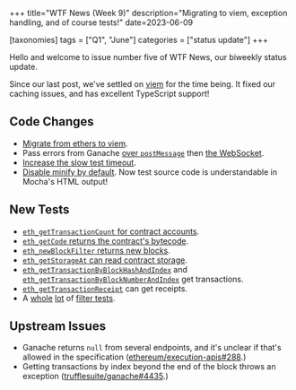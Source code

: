 +++
title="WTF News (Week 9)"
description="Migrating to viem, exception handling, and of course tests!"
date=2023-06-09

[taxonomies]
tags = ["Q1", "June"]
categories = ["status update"]
+++

Hello and welcome to issue number five of WTF News, our biweekly status update.

Since our last post, we've settled on [viem] for the time being. It fixed our
caching issues, and has excellent TypeScript support!

## Code Changes

 * [Migrate from ethers to viem][migrate].
 * Pass errors from Ganache [over `postMessage`][postMessage] then
   [the WebSocket][WebSocket].
 * [Increase the slow test timeout][slow].
 * [Disable minify by default][tx-hash]. Now test source code is understandable
   in Mocha's HTML output!

## New Tests

 * [`eth_getTransactionCount` for contract accounts][count].
 * [`eth_getCode` returns the contract's bytecode][code].
 * [`eth_newBlockFilter` returns new blocks][slow].
 * [`eth_getStorageAt` can read contract storage][storage].
 * [`eth_getTransactionByBlockHashAndIndex`][tx-hash] and
   [`eth_getTransactionByBlockNumberAndIndex`][tx-num] get transactions.
 * [`eth_getTransactionReceipt`][tx-num] can get receipts.
 * A [whole] [lot] of [filter tests].

## Upstream Issues

 * Ganache returns `null` from several endpoints, and it's unclear if that's
   allowed in the specification ([ethereum/execution-apis#288].)
 * Getting transactions by index beyond the end of the block throws an
   exception ([trufflesuite/ganache#4435].)

[viem]: https://viem.sh/
[migrate]: https://github.com/wallet-test-framework/framework/commit/5413056077f7e7905bbb0fe238dfa3ebfcb85b2d
[postMessage]: https://github.com/wallet-test-framework/framework/commit/6c91a202d1bb8bb206f6fd0a9fbdbac07db42d80
[WebSocket]: https://github.com/wallet-test-framework/framework/commit/4669cc8e25ace968c2c9e125d42f3cdf8d6b6354
[count]: https://github.com/wallet-test-framework/framework/commit/0dd0c3c4078e5b8fca0ca9a353fb5da6878bf226
[code]: https://github.com/wallet-test-framework/framework/commit/562b2fe9a01ece1f8a37720ad2e1b36d747497e7
[slow]: https://github.com/wallet-test-framework/framework/commit/e1e48ee26ed7b79a9b02c5d2d72fcc44ef46251f
[storage]: https://github.com/wallet-test-framework/framework/commit/a727791f50613c91a90b9456b6af1b20d64ceab4
[tx-hash]: https://github.com/wallet-test-framework/framework/commit/e638787b7b5ab642b38a1060f73c798349aa00ad
[tx-num]: https://github.com/wallet-test-framework/framework/commit/bd2df0747e43f2a937939fb98b453ee405d65eba
[whole]: https://github.com/wallet-test-framework/framework/commit/f47c1aa3e950f6dad78c0ec7544f14e2b95834de
[lot]: https://github.com/wallet-test-framework/framework/commit/aecd12cff2fc2cbcfbc7ffcfac8a0f2ae4eea185
[filter tests]: https://github.com/wallet-test-framework/framework/commit/ab9b156a76199bd80be8dcf6244b4f99405afda6
[ethereum/execution-apis#288]: https://github.com/ethereum/execution-apis/issues/288
[trufflesuite/ganache#4435]: https://github.com/trufflesuite/ganache/issues/4435
